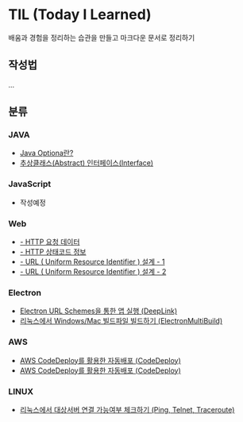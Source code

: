 # TIL (Today I Learned)

배움과 경험을 정리하는 습관을 만들고 마크다운 문서로 정리하기

## 작성법

...

## 분류

### JAVA

- <a href="https://github.com/rumor1993/TIL/blob/main/JAVA/Optional.md"> Java Optiona란?</a>
- <a href="https://github.com/rumor1993/TIL/blob/main/JAVA/AbstractInterface.md"> 추상클래스(Abstract) 인터페이스(Interface)</a>

### JavaScript

- 작성예정

### Web

- <a href="https://github.com/rumor1993/TIL/blob/main/WEB/HTTP-요청-데이터.md">- HTTP 요청 데이터</a>
- <a href="https://github.com/rumor1993/TIL/blob/main/WEB/[HTTP]StatusCode.md">- HTTP 상태코드 정보</a>
- <a href="https://github.com/rumor1993/TIL/blob/main/WEB/URL(UniformResourceIdentifier).md">- URL ( Uniform Resource Identifier ) 설계 - 1</a>
- <a href="https://github.com/rumor1993/TIL/blob/main/WEB/URL(UniformResourceIdentifier)-2.md">- URL ( Uniform Resource Identifier ) 설계 - 2</a>

### Electron

- <a href="https://github.com/rumor1993/TIL/blob/main/Electron/DeepLink.md">Electron URL Schemes을 통한 앱 실행 (DeepLink)</a>
- <a href="https://github.com/rumor1993/TIL/blob/main/Electron/ElectronMultiBuild.md">리눅스에서 Windows/Mac 빌드파일 빌드하기 (ElectronMultiBuild)</a>

### AWS

- <a href="https://github.com/rumor1993/TIL/blob/main/AWS/CodeDeploy.md">AWS CodeDeploy를 활용한 자동배포 (CodeDeploy)</a>
- <a href="https://github.com/rumor1993/TIL/blob/main/AWS/CodeDeploy.md">AWS CodeDeploy를 활용한 자동배포 (CodeDeploy)</a>

### LINUX

- <a href="https://github.com/rumor1993/TIL/blob/main/LINUX/Ping-Telnet-Traceroute.md">리눅스에서 대상서버 연결 가능여부 체크하기 (Ping, Telnet, Traceroute)</a>
